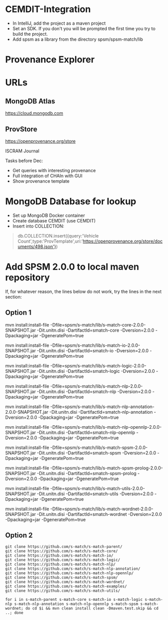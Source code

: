 # CEMDIT-Integration

* In IntelliJ, add the project as a maven project
* Set an SDK. If you don't you will be prompted the first time you try to build the project.
* Add spsm as a library from the directory spsm/spsm-match/lib

# Provenance Explorer

# URLs
## MongoDB Atlas
https://cloud.mongodb.com

## ProvStore
https://openprovenance.org/store

ISCRAM Journal

Tasks before Dec:
* Get queries with interesting provenance
* Full integration of CHAIn with GUI
* Show provenance template

# MongoDB Database for lookup
* Set up MongoDB Docker container
* Create database CEMDIT (use CEMDIT)
* Insert into COLLECTION:
> db.COLLECTION.insert({query:'Vehicle Count',type:'ProvTemplate',uri:'https://openprovenance.org/store/documents/498.json'})

# Add SPSM 2.0.0 to local maven repository

If, for whatever reason, the lines below do not work, try the lines in the next section:

## Option 1 

mvn install:install-file -Dfile=spsm/s-match/lib/s-match-core-2.0.0-SNAPSHOT.jar -Dit.unitn.disi -DartifactId=smatch-core -Dversion=2.0.0 -Dpackaging=jar -DgeneratePom=true

mvn install:install-file -Dfile=spsm/s-match/lib/s-match-io-2.0.0-SNAPSHOT.jar -Dit.unitn.disi -DartifactId=smatch-io -Dversion=2.0.0 -Dpackaging=jar -DgeneratePom=true

mvn install:install-file -Dfile=spsm/s-match/lib/s-match-logic-2.0.0-SNAPSHOT.jar -Dit.unitn.disi -DartifactId=smatch-logic -Dversion=2.0.0 -Dpackaging=jar -DgeneratePom=true

mvn install:install-file -Dfile=spsm/s-match/lib/s-match-nlp-2.0.0-SNAPSHOT.jar -Dit.unitn.disi -DartifactId=smatch-nlp -Dversion=2.0.0 -Dpackaging=jar -DgeneratePom=true

mvn install:install-file -Dfile=spsm/s-match/lib/s-match-nlp-annotation-2.0.0-SNAPSHOT.jar -Dit.unitn.disi -DartifactId=smatch-nlp-annotation -Dversion=2.0.0 -Dpackaging=jar -DgeneratePom=true

mvn install:install-file -Dfile=spsm/s-match/lib/s-match-nlp-opennlp-2.0.0-SNAPSHOT.jar -Dit.unitn.disi -DartifactId=smatch-nlp-opennlp -Dversion=2.0.0 -Dpackaging=jar -DgeneratePom=true

mvn install:install-file -Dfile=spsm/s-match/lib/s-match-spsm-2.0.0-SNAPSHOT.jar -Dit.unitn.disi -DartifactId=smatch-spsm -Dversion=2.0.0 -Dpackaging=jar -DgeneratePom=true

mvn install:install-file -Dfile=spsm/s-match/lib/s-match-spsm-prolog-2.0.0-SNAPSHOT.jar -Dit.unitn.disi -DartifactId=smatch-spsm-prolog -Dversion=2.0.0 -Dpackaging=jar -DgeneratePom=true

mvn install:install-file -Dfile=spsm/s-match/lib/s-match-utils-2.0.0-SNAPSHOT.jar -Dit.unitn.disi -DartifactId=smatch-utils -Dversion=2.0.0 -Dpackaging=jar -DgeneratePom=true

mvn install:install-file -Dfile=spsm/s-match/lib/s-match-wordnet-2.0.0-SNAPSHOT.jar -Dit.unitn.disi -DartifactId=smatch-wordnet -Dversion=2.0.0 -Dpackaging=jar -DgeneratePom=true


## Option 2
```
git clone https://github.com/s-match/s-match-parent/
git clone https://github.com/s-match/s-match-core/
git clone https://github.com/s-match/s-match-io/
git clone https://github.com/s-match/s-match-logic/
git clone https://github.com/s-match/s-match-nlp/
git clone https://github.com/s-match/s-match-nlp-annotation/
git clone https://github.com/s-match/s-match-nlp-opennlp/
git clone https://github.com/s-match/s-match-spsm/
git clone https://github.com/s-match/s-match-wordnet/
git clone https://github.com/s-match/s-match-examples/
git clone https://github.com/s-match/s-match-utils/

for i in s-match-parent s-match-core s-match-io s-match-logic s-match-nlp s-match-nlp-annotation s-match-nlp-opennlp s-match-spsm s-match-wordnet; do cd $i && mvn clean install clean -Dmaven.test.skip && cd ..; done
```
